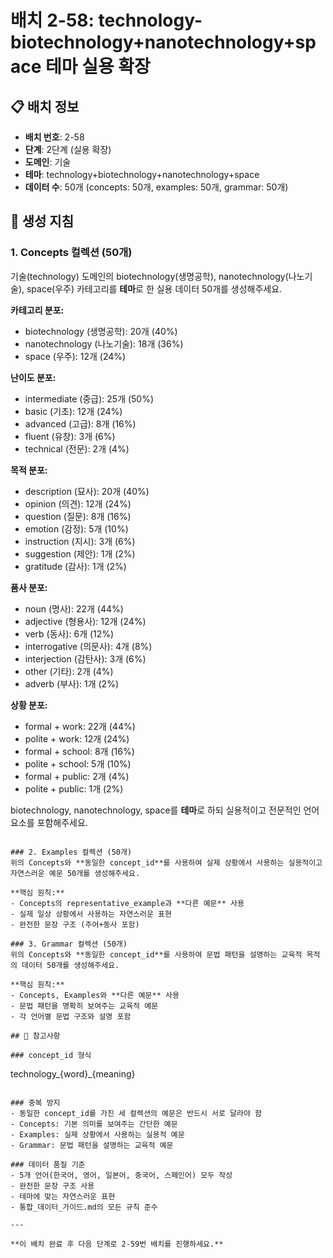 # 배치 2-58: technology-biotechnology+nanotechnology+space 테마 실용 확장

## 📋 배치 정보
- **배치 번호**: 2-58
- **단계**: 2단계 (실용 확장)
- **도메인**: 기술
- **테마**: technology+biotechnology+nanotechnology+space
- **데이터 수**: 50개 (concepts: 50개, examples: 50개, grammar: 50개)

## 🎯 생성 지침

### 1. Concepts 컬렉션 (50개)
기술(technology) 도메인의 biotechnology(생명공학), nanotechnology(나노기술), space(우주) 카테고리를 **테마**로 한 실용 데이터 50개를 생성해주세요.

**카테고리 분포:**
- biotechnology (생명공학): 20개 (40%)
- nanotechnology (나노기술): 18개 (36%)
- space (우주): 12개 (24%)

**난이도 분포:**
- intermediate (중급): 25개 (50%)
- basic (기초): 12개 (24%)
- advanced (고급): 8개 (16%)
- fluent (유창): 3개 (6%)
- technical (전문): 2개 (4%)

**목적 분포:**
- description (묘사): 20개 (40%)
- opinion (의견): 12개 (24%)
- question (질문): 8개 (16%)
- emotion (감정): 5개 (10%)
- instruction (지시): 3개 (6%)
- suggestion (제안): 1개 (2%)
- gratitude (감사): 1개 (2%)

**품사 분포:**
- noun (명사): 22개 (44%)
- adjective (형용사): 12개 (24%)
- verb (동사): 6개 (12%)
- interrogative (의문사): 4개 (8%)
- interjection (감탄사): 3개 (6%)
- other (기타): 2개 (4%)
- adverb (부사): 1개 (2%)

**상황 분포:**
- formal + work: 22개 (44%)
- polite + work: 12개 (24%)
- formal + school: 8개 (16%)
- polite + school: 5개 (10%)
- formal + public: 2개 (4%)
- polite + public: 1개 (2%)

biotechnology, nanotechnology, space를 **테마**로 하되 실용적이고 전문적인 언어 요소를 포함해주세요.

```

### 2. Examples 컬렉션 (50개)
위의 Concepts와 **동일한 concept_id**를 사용하여 실제 상황에서 사용하는 실용적이고 자연스러운 예문 50개를 생성해주세요.

**핵심 원칙:**
- Concepts의 representative_example과 **다른 예문** 사용
- 실제 일상 상황에서 사용하는 자연스러운 표현
- 완전한 문장 구조 (주어+동사 포함)

### 3. Grammar 컬렉션 (50개)
위의 Concepts와 **동일한 concept_id**를 사용하여 문법 패턴을 설명하는 교육적 목적의 데이터 50개를 생성해주세요.

**핵심 원칙:**
- Concepts, Examples와 **다른 예문** 사용
- 문법 패턴을 명확히 보여주는 교육적 예문
- 각 언어별 문법 구조와 설명 포함

## 📝 참고사항

### concept_id 형식
```
technology_{word}_{meaning}
```

### 중복 방지
- 동일한 concept_id를 가진 세 컬렉션의 예문은 반드시 서로 달라야 함
- Concepts: 기본 의미를 보여주는 간단한 예문
- Examples: 실제 상황에서 사용하는 실용적 예문  
- Grammar: 문법 패턴을 설명하는 교육적 예문

### 데이터 품질 기준
- 5개 언어(한국어, 영어, 일본어, 중국어, 스페인어) 모두 작성
- 완전한 문장 구조 사용
- 테마에 맞는 자연스러운 표현
- 통합_데이터_가이드.md의 모든 규칙 준수

---

**이 배치 완료 후 다음 단계로 2-59번 배치를 진행하세요.**
